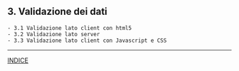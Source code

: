 ## 3. **Validazione dei dati**
    - 3.1 Validazione lato client con html5
    - 3.2 Validazione lato server
    - 3.3 Validazione lato client con Javascript e CSS

---
[INDICE](../README.md)